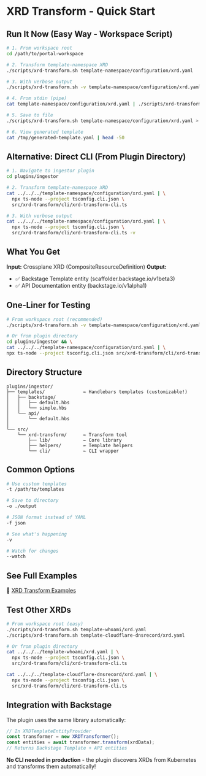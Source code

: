 # XRD Transform - Quick Start

## Run It Now (Easy Way - Workspace Script)

```bash
# 1. From workspace root
cd /path/to/portal-workspace

# 2. Transform template-namespace XRD
./scripts/xrd-transform.sh template-namespace/configuration/xrd.yaml

# 3. With verbose output
./scripts/xrd-transform.sh -v template-namespace/configuration/xrd.yaml

# 4. From stdin (pipe)
cat template-namespace/configuration/xrd.yaml | ./scripts/xrd-transform.sh

# 5. Save to file
./scripts/xrd-transform.sh template-namespace/configuration/xrd.yaml > /tmp/generated-template.yaml

# 6. View generated template
cat /tmp/generated-template.yaml | head -50
```

## Alternative: Direct CLI (From Plugin Directory)

```bash
# 1. Navigate to ingestor plugin
cd plugins/ingestor

# 2. Transform template-namespace XRD
cat ../../../template-namespace/configuration/xrd.yaml | \
  npx ts-node --project tsconfig.cli.json \
  src/xrd-transform/cli/xrd-transform-cli.ts

# 3. With verbose output
cat ../../../template-namespace/configuration/xrd.yaml | \
  npx ts-node --project tsconfig.cli.json \
  src/xrd-transform/cli/xrd-transform-cli.ts -v
```

## What You Get

**Input:** Crossplane XRD (CompositeResourceDefinition)
**Output:**
- ✅ Backstage Template entity (scaffolder.backstage.io/v1beta3)
- ✅ API Documentation entity (backstage.io/v1alpha1)

## One-Liner for Testing

```bash
# From workspace root (recommended)
./scripts/xrd-transform.sh -v template-namespace/configuration/xrd.yaml

# Or from plugin directory
cd plugins/ingestor && \
cat ../../../template-namespace/configuration/xrd.yaml | \
npx ts-node --project tsconfig.cli.json src/xrd-transform/cli/xrd-transform-cli.ts -v
```

## Directory Structure

```
plugins/ingestor/
├── templates/              ← Handlebars templates (customizable!)
│   ├── backstage/
│   │   ├── default.hbs
│   │   └── simple.hbs
│   └── api/
│       └── default.hbs
│
└── src/
    └── xrd-transform/      ← Transform tool
        ├── lib/            ← Core library
        ├── helpers/        ← Template helpers
        └── cli/            ← CLI wrapper
```

## Common Options

```bash
# Use custom templates
-t /path/to/templates

# Save to directory
-o ./output

# JSON format instead of YAML
-f json

# See what's happening
-v

# Watch for changes
--watch
```

## See Full Examples

📖 [XRD Transform Examples](./docs/xrd-transform-examples.md)

## Test Other XRDs

```bash
# From workspace root (easy)
./scripts/xrd-transform.sh template-whoami/xrd.yaml
./scripts/xrd-transform.sh template-cloudflare-dnsrecord/xrd.yaml

# Or from plugin directory
cat ../../../template-whoami/xrd.yaml | \
  npx ts-node --project tsconfig.cli.json \
  src/xrd-transform/cli/xrd-transform-cli.ts

cat ../../../template-cloudflare-dnsrecord/xrd.yaml | \
  npx ts-node --project tsconfig.cli.json \
  src/xrd-transform/cli/xrd-transform-cli.ts
```

## Integration with Backstage

The plugin uses the same library automatically:

```typescript
// In XRDTemplateEntityProvider
const transformer = new XRDTransformer();
const entities = await transformer.transform(xrdData);
// Returns Backstage Template + API entities
```

**No CLI needed in production** - the plugin discovers XRDs from Kubernetes and transforms them automatically!
